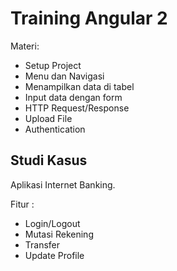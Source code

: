 # Training Angular 2 #

Materi:

* Setup Project
* Menu dan Navigasi
* Menampilkan data di tabel
* Input data dengan form
* HTTP Request/Response
* Upload File
* Authentication

## Studi Kasus ##

Aplikasi Internet Banking.

Fitur :

* Login/Logout
* Mutasi Rekening
* Transfer
* Update Profile
